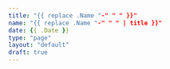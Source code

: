 ```yaml
---
title: "{{ replace .Name "-" " " }}"
name: "{{ replace .Name "-" " " | title }}"
date: {{ .Date }}
type: "page"
layout: "default"
draft: true
---
```

